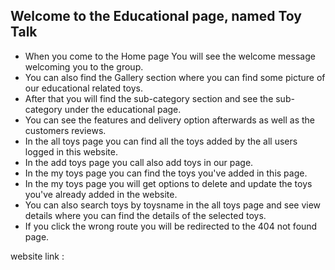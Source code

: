 ## Welcome to the Educational page, named Toy Talk


- When you come to the Home page You will see the welcome message welcoming you to the group.
- You can also find the Gallery section where you can find some picture of our educational related toys.
- After that you will find the sub-category section and see the sub-category under the educational page.
- You can see the features and delivery option afterwards as well as the customers reviews.
- In the all toys page you can find all the toys added by the all users logged in this website.
- In the add toys page you call also add toys in our page.
- In the my toys page you can find the toys you've added in this page.
- In the my toys page you will get options to delete and update the toys you've already added in the website.
- You can also search toys by toysname in the all toys page and see view details where you can find the details of the selected toys.
- If you click the wrong route you will be redirected to the 404 not found page.


website link :
